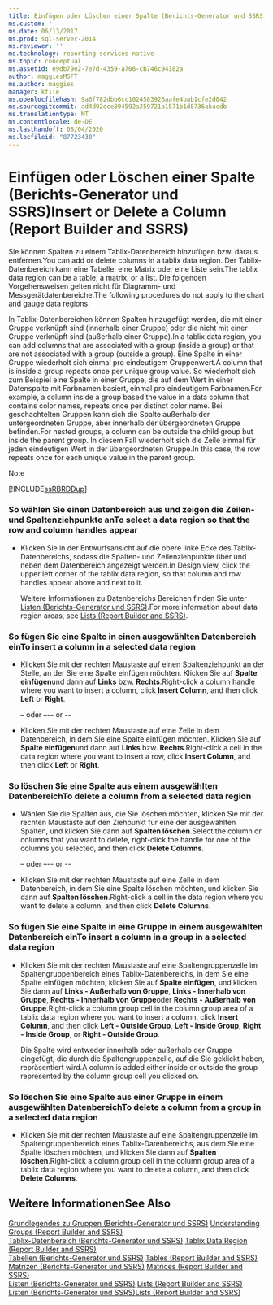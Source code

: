 ```yaml
---
title: Einfügen oder Löschen einer Spalte (Berichts-Generator und SSRS) | Microsoft-Dokumentation
ms.custom: ''
ms.date: 06/13/2017
ms.prod: sql-server-2014
ms.reviewer: ''
ms.technology: reporting-services-native
ms.topic: conceptual
ms.assetid: e9db79e2-7e7d-4359-a706-cb746c94182a
author: maggiesMSFT
ms.author: maggies
manager: kfile
ms.openlocfilehash: 9a6f782dbb6cc1024583926aafe4bab1cfe2d042
ms.sourcegitcommit: ad4d92dce894592a259721a1571b1d8736abacdb
ms.translationtype: MT
ms.contentlocale: de-DE
ms.lasthandoff: 08/04/2020
ms.locfileid: "87723430"
---
```

# <a name="insert-or-delete-a-column-report-builder-and-ssrs"></a><span data-ttu-id="95db9-102">Einfügen oder Löschen einer Spalte (Berichts-Generator und SSRS)</span><span class="sxs-lookup"><span data-stu-id="95db9-102">Insert or Delete a Column (Report Builder and SSRS)</span></span>
  <span data-ttu-id="95db9-103">Sie können Spalten zu einem Tablix-Datenbereich hinzufügen bzw. daraus entfernen.</span><span class="sxs-lookup"><span data-stu-id="95db9-103">You can add or delete columns in a tablix data region.</span></span> <span data-ttu-id="95db9-104">Der Tablix-Datenbereich kann eine Tabelle, eine Matrix oder eine Liste sein.</span><span class="sxs-lookup"><span data-stu-id="95db9-104">The tablix data region can be a table, a matrix, or a list.</span></span> <span data-ttu-id="95db9-105">Die folgenden Vorgehensweisen gelten nicht für Diagramm- und Messgerätdatenbereiche.</span><span class="sxs-lookup"><span data-stu-id="95db9-105">The following procedures do not apply to the chart and gauge data regions.</span></span>  
  
 <span data-ttu-id="95db9-106">In Tablix-Datenbereichen können Spalten hinzugefügt werden, die mit einer Gruppe verknüpft sind (innerhalb einer Gruppe) oder die nicht mit einer Gruppe verknüpft sind (außerhalb einer Gruppe).</span><span class="sxs-lookup"><span data-stu-id="95db9-106">In a tablix data region, you can add columns that are associated with a group (inside a group) or that are not associated with a group (outside a group).</span></span> <span data-ttu-id="95db9-107">Eine Spalte in einer Gruppe wiederholt sich einmal pro eindeutigem Gruppenwert.</span><span class="sxs-lookup"><span data-stu-id="95db9-107">A column that is inside a group repeats once per unique group value.</span></span> <span data-ttu-id="95db9-108">So wiederholt sich zum Beispiel eine Spalte in einer Gruppe, die auf dem Wert in einer Datenspalte mit Farbnamen basiert, einmal pro eindeutigem Farbnamen.</span><span class="sxs-lookup"><span data-stu-id="95db9-108">For example, a column inside a group based the value in a data column that contains color names, repeats once per distinct color name.</span></span> <span data-ttu-id="95db9-109">Bei geschachtelten Gruppen kann sich die Spalte außerhalb der untergeordneten Gruppe, aber innerhalb der übergeordneten Gruppe befinden.</span><span class="sxs-lookup"><span data-stu-id="95db9-109">For nested groups, a column can be outside the child group but inside the parent group.</span></span> <span data-ttu-id="95db9-110">In diesem Fall wiederholt sich die Zeile einmal für jeden eindeutigen Wert in der übergeordneten Gruppe.</span><span class="sxs-lookup"><span data-stu-id="95db9-110">In this case, the row repeats once for each unique value in the parent group.</span></span>  
  
> [!NOTE]  
>  [!INCLUDE[ssRBRDDup](../../includes/ssrbrddup-md.md)]  
  
### <a name="to-select-a-data-region-so-that-the-row-and-column-handles-appear"></a><span data-ttu-id="95db9-111">So wählen Sie einen Datenbereich aus und zeigen die Zeilen- und Spaltenziehpunkte an</span><span class="sxs-lookup"><span data-stu-id="95db9-111">To select a data region so that the row and column handles appear</span></span>  
  
-   <span data-ttu-id="95db9-112">Klicken Sie in der Entwurfsansicht auf die obere linke Ecke des Tablix-Datenbereichs, sodass die Spalten- und Zeilenziehpunkte über und neben dem Datenbereich angezeigt werden.</span><span class="sxs-lookup"><span data-stu-id="95db9-112">In Design view, click the upper left corner of the tablix data region, so that column and row handles appear above and next to it.</span></span>  
  
     <span data-ttu-id="95db9-113">Weitere Informationen zu Datenbereichs Bereichen finden Sie unter [Listen &#40;Berichts-Generator und SSRS&#41;](tables-matrices-and-lists-report-builder-and-ssrs.md).</span><span class="sxs-lookup"><span data-stu-id="95db9-113">For more information about data region areas, see [Lists &#40;Report Builder and SSRS&#41;](tables-matrices-and-lists-report-builder-and-ssrs.md).</span></span>  
  
### <a name="to-insert-a-column-in-a-selected-data-region"></a><span data-ttu-id="95db9-114">So fügen Sie eine Spalte in einen ausgewählten Datenbereich ein</span><span class="sxs-lookup"><span data-stu-id="95db9-114">To insert a column in a selected data region</span></span>  
  
-   <span data-ttu-id="95db9-115">Klicken Sie mit der rechten Maustaste auf einen Spaltenziehpunkt an der Stelle, an der Sie eine Spalte einfügen möchten. Klicken Sie auf **Spalte einfügen**und dann auf **Links** bzw. **Rechts**.</span><span class="sxs-lookup"><span data-stu-id="95db9-115">Right-click a column handle where you want to insert a column, click **Insert Column**, and then click **Left** or **Right**.</span></span>  
  
     <span data-ttu-id="95db9-116">– oder –</span><span class="sxs-lookup"><span data-stu-id="95db9-116">-- or --</span></span>  
  
-   <span data-ttu-id="95db9-117">Klicken Sie mit der rechten Maustaste auf eine Zelle in dem Datenbereich, in dem Sie eine Spalte einfügen möchten. Klicken Sie auf **Spalte einfügen**und dann auf **Links** bzw. **Rechts**.</span><span class="sxs-lookup"><span data-stu-id="95db9-117">Right-click a cell in the data region where you want to insert a row, click **Insert Column**, and then click **Left** or **Right**.</span></span>  
  
### <a name="to-delete-a-column-from-a-selected-data-region"></a><span data-ttu-id="95db9-118">So löschen Sie eine Spalte aus einem ausgewählten Datenbereich</span><span class="sxs-lookup"><span data-stu-id="95db9-118">To delete a column from a selected data region</span></span>  
  
-   <span data-ttu-id="95db9-119">Wählen Sie die Spalten aus, die Sie löschen möchten, klicken Sie mit der rechten Maustaste auf den Ziehpunkt für eine der ausgewählten Spalten, und klicken Sie dann auf **Spalten löschen**.</span><span class="sxs-lookup"><span data-stu-id="95db9-119">Select the column or columns that you want to delete, right-click the handle for one of the columns you selected, and then click **Delete Columns**.</span></span>  
  
     <span data-ttu-id="95db9-120">– oder –</span><span class="sxs-lookup"><span data-stu-id="95db9-120">-- or --</span></span>  
  
-   <span data-ttu-id="95db9-121">Klicken Sie mit der rechten Maustaste auf eine Zelle in dem Datenbereich, in dem Sie eine Spalte löschen möchten, und klicken Sie dann auf **Spalten löschen**.</span><span class="sxs-lookup"><span data-stu-id="95db9-121">Right-click a cell in the data region where you want to delete a column, and then click **Delete Columns**.</span></span>  
  
### <a name="to-insert-a-column-in-a-group-in-a-selected-data-region"></a><span data-ttu-id="95db9-122">So fügen Sie eine Spalte in eine Gruppe in einem ausgewählten Datenbereich ein</span><span class="sxs-lookup"><span data-stu-id="95db9-122">To insert a column in a group in a selected data region</span></span>  
  
-   <span data-ttu-id="95db9-123">Klicken Sie mit der rechten Maustaste auf eine Spaltengruppenzelle im Spaltengruppenbereich eines Tablix-Datenbereichs, in dem Sie eine Spalte einfügen möchten, klicken Sie auf **Spalte einfügen**, und klicken Sie dann auf **Links - Außerhalb von Gruppe**, **Links - Innerhalb von Gruppe**, **Rechts - Innerhalb von Gruppe**oder **Rechts - Außerhalb von Gruppe**.</span><span class="sxs-lookup"><span data-stu-id="95db9-123">Right-click a column group cell in the column group area of a tablix data region where you want to insert a column, click **Insert Column**, and then click **Left - Outside Group**, **Left - Inside Group**, **Right - Inside Group**, or **Right - Outside Group**.</span></span>  
  
     <span data-ttu-id="95db9-124">Die Spalte wird entweder innerhalb oder außerhalb der Gruppe eingefügt, die durch die Spaltengruppenzelle, auf die Sie geklickt haben, repräsentiert wird.</span><span class="sxs-lookup"><span data-stu-id="95db9-124">A column is added either inside or outside the group represented by the column group cell you clicked on.</span></span>  
  
### <a name="to-delete-a-column-from-a-group-in-a-selected-data-region"></a><span data-ttu-id="95db9-125">So löschen Sie eine Spalte aus einer Gruppe in einem ausgewählten Datenbereich</span><span class="sxs-lookup"><span data-stu-id="95db9-125">To delete a column from a group in a selected data region</span></span>  
  
-   <span data-ttu-id="95db9-126">Klicken Sie mit der rechten Maustaste auf eine Spaltengruppenzelle im Spaltengruppenbereich eines Tablix-Datenbereichs, aus dem Sie eine Spalte löschen möchten, und klicken Sie dann auf **Spalten löschen**.</span><span class="sxs-lookup"><span data-stu-id="95db9-126">Right-click a column group cell in the column group area of a tablix data region where you want to delete a column, and then click **Delete Columns**.</span></span>  
  
## <a name="see-also"></a><span data-ttu-id="95db9-127">Weitere Informationen</span><span class="sxs-lookup"><span data-stu-id="95db9-127">See Also</span></span>  
 <span data-ttu-id="95db9-128">[Grundlegendes zu Gruppen &#40;Berichts-Generator und SSRS&#41;](understanding-groups-report-builder-and-ssrs.md) </span><span class="sxs-lookup"><span data-stu-id="95db9-128">[Understanding Groups &#40;Report Builder and SSRS&#41;](understanding-groups-report-builder-and-ssrs.md) </span></span>  
 <span data-ttu-id="95db9-129">[Tablix-Datenbereich &#40;Berichts-Generator und SSRS&#41;](../tablix-data-region-report-builder-and-ssrs.md) </span><span class="sxs-lookup"><span data-stu-id="95db9-129">[Tablix Data Region &#40;Report Builder and SSRS&#41;](../tablix-data-region-report-builder-and-ssrs.md) </span></span>  
 <span data-ttu-id="95db9-130">[Tabellen (Berichts-Generator und SSRS)](tables-report-builder-and-ssrs.md) </span><span class="sxs-lookup"><span data-stu-id="95db9-130">[Tables &#40;Report Builder  and SSRS&#41;](tables-report-builder-and-ssrs.md) </span></span>  
 <span data-ttu-id="95db9-131">[Matrizen (Berichts-Generator und SSRS)](create-a-matrix-report-builder-and-ssrs.md) </span><span class="sxs-lookup"><span data-stu-id="95db9-131">[Matrices &#40;Report Builder and SSRS&#41;](create-a-matrix-report-builder-and-ssrs.md) </span></span>  
 <span data-ttu-id="95db9-132">[Listen (Berichts-Generator und SSRS)](create-invoices-and-forms-with-lists-report-builder-and-ssrs.md) </span><span class="sxs-lookup"><span data-stu-id="95db9-132">[Lists &#40;Report Builder and SSRS&#41;](create-invoices-and-forms-with-lists-report-builder-and-ssrs.md) </span></span>  
 [<span data-ttu-id="95db9-133">Listen (Berichts-Generator und SSRS)</span><span class="sxs-lookup"><span data-stu-id="95db9-133">Lists &#40;Report Builder and SSRS&#41;</span></span>](tables-matrices-and-lists-report-builder-and-ssrs.md)  
  
  
